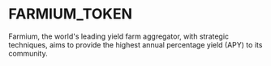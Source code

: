# FARMIUM_TOKEN
Farmium, the world's leading yield farm aggregator, with strategic techniques, aims to provide the highest annual percentage yield (APY) to its community.
